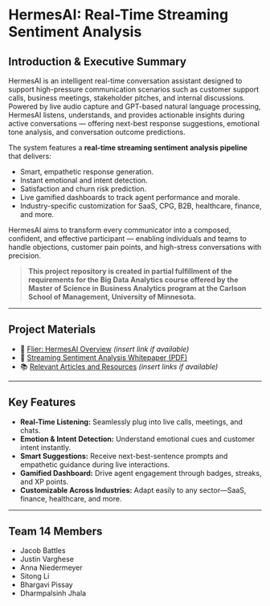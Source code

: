 # HermesAI: Real-Time Streaming Sentiment Analysis

## Introduction & Executive Summary

HermesAI is an intelligent real-time conversation assistant designed to support high-pressure communication scenarios such as customer support calls, business meetings, stakeholder pitches, and internal discussions. Powered by live audio capture and GPT-based natural language processing, HermesAI listens, understands, and provides actionable insights during active conversations — offering next-best response suggestions, emotional tone analysis, and conversation outcome predictions.

The system features a **real-time streaming sentiment analysis pipeline** that delivers:
- Smart, empathetic response generation.
- Instant emotional and intent detection.
- Satisfaction and churn risk prediction.
- Live gamified dashboards to track agent performance and morale.
- Industry-specific customization for SaaS, CPG, B2B, healthcare, finance, and more.

HermesAI aims to transform every communicator into a composed, confident, and effective participant — enabling individuals and teams to handle objections, customer pain points, and high-stress conversations with precision.

> **This project repository is created in partial fulfillment of the requirements for the Big Data Analytics course offered by the Master of Science in Business Analytics program at the Carlson School of Management, University of Minnesota.**

---

## Project Materials

- 📄 [Flier: HermesAI Overview](#) *(insert link if available)*
- 📄 [Streaming Sentiment Analysis Whitepaper (PDF)]()
- 📚 [Relevant Articles and Resources](#) *(insert links if available)*

---

## Key Features

- **Real-Time Listening:** Seamlessly plug into live calls, meetings, and chats.
- **Emotion & Intent Detection:** Understand emotional cues and customer intent instantly.
- **Smart Suggestions:** Receive next-best-sentence prompts and empathetic guidance during live interactions.
- **Gamified Dashboard:** Drive agent engagement through badges, streaks, and XP points.
- **Customizable Across Industries:** Adapt easily to any sector—SaaS, finance, healthcare, and more.

---

## Team 14 Members
- Jacob Battles
- Justin Varghese
- Anna Niedermeyer
- Sitong Li
- Bhargavi Pissay
- Dharmpalsinh Jhala
